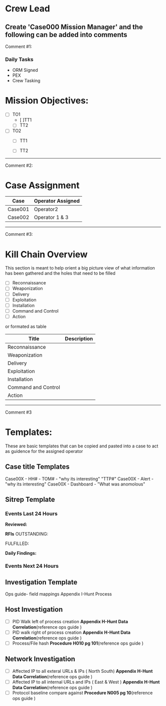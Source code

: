 # Crew Lead
Create 'Case000 Mission Manager' and the following can be added into comments
---
Comment #1:
### Daily Tasks
 - ORM Signed
 - PEX
 - Crew Tasking

# Mission Objectives:
- [ ] TO1
    - [ ]TT1
    - [ ] TT2
- [ ] TO2
    - [ ] TT1
    - [ ] TT2


---
Comment #2:
# Case Assignment
| Case | Operator Assigned|
| --- | --- |
| Case001 | Operator2 |
| Case002 | Operator 1 & 3 |
---
Comment #3:
# Kill Chain Overview
This section is meant to help orient a big picture view of what information has been gathered and the holes that need to be filled
- [ ] Reconnaissance
- [ ] Weaponization  
- [ ] Delivery
- [ ] Exploitation
- [ ] Installation
- [ ] Command and Control
- [ ] Action

or formated as table 

| Title | Description |
| --- | --- |
| Reconnaissance | |
| Weaponization | |
| Delivery | |
| Exploitation | |
| Installation | |
| Command and Control | |
| Action | |
 

 ---
 Comment #3
# Templates:
These are basic templates that can be copied and pasted into a case to act as guidence for the assigned operator
## Case title Templates
Case00X - HH# - TOM# - "why its interesting" "TTP#" 
Case00X - Alert - "why its interesting" 
Case00X - Dashboard - "What was anomolous"

## Sitrep Template
### Events Last 24 Hours
**Reviewed:** 

**RFIs**
OUTSTANDING:

FULFILLED:

**Daily Findings:**

### Events Next 24 Hours


## Investigation Template

Ops guide- field mappings
Appendix I-Hunt Process

## Host Investigation
- [ ] PID Walk left of process creation  **Appendix H-Hunt Data Correlation**(reference ops guide )
- [ ] PID walk right of process creation **Appendix H-Hunt Data Correlation**(reference ops guide )
- [ ] Process/File hash **Procedure H010 pg 101**(reference ops guide )

## Network Investigation
- [ ] Affected IP to all exteral URLs & IPs ( North South) **Appendix H-Hunt Data Correlation**(reference ops guide )
- [ ] Affected IP to all internal URLs and IPs ( East & West ) **Appendix H-Hunt Data Correlation**(reference ops guide )
- [ ] Protocol baseline compare against **Procedure N005 pg 10**(reference ops guide )
